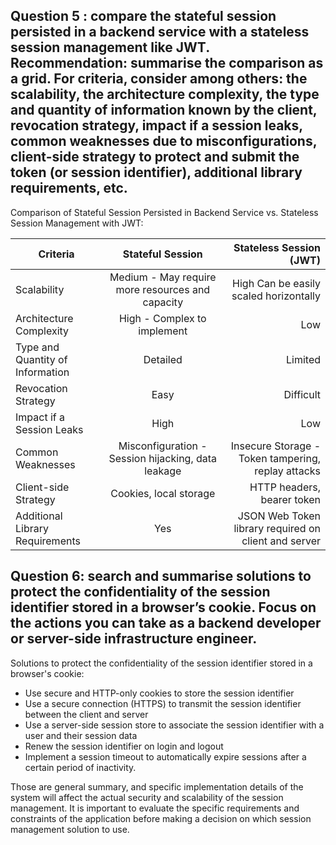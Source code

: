## Question 5 : compare the stateful session persisted in a backend service with a stateless session management like JWT. Recommendation: summarise the comparison as a grid. For criteria, consider among others: the scalability, the architecture complexity, the type and quantity of information known by the client, revocation strategy, impact if a session leaks, common weaknesses due to misconfigurations, client-side strategy to protect and submit the token (or session identifier), additional library requirements, etc.

Comparison of Stateful Session Persisted in Backend Service vs. Stateless Session Management with JWT:

| Criteria                         |                  Stateful Session                  |                              Stateless Session (JWT) |
| -------------------------------- | :------------------------------------------------: | ---------------------------------------------------: |
| Scalability                      |  Medium - May require more resources and capacity  |               High Can be easily scaled horizontally |
| Architecture Complexity          |            High - Complex to implement             |                                                  Low |
| Type and Quantity of Information |                      Detailed                      |                                              Limited |
| Revocation Strategy              |                        Easy                        |                                            Difficult |
| Impact if a Session Leaks        |                        High                        |                                                  Low |
| Common Weaknesses                | Misconfiguration - Session hijacking, data leakage |   Insecure Storage - Token tampering, replay attacks |
| Client-side Strategy             |               Cookies, local storage               |                           HTTP headers, bearer token |
| Additional Library Requirements  |                        Yes                         | JSON Web Token library required on client and server |

## Question 6: search and summarise solutions to protect the confidentiality of the session identifier stored in a browser’s cookie. Focus on the actions you can take as a backend developer or server-side infrastructure engineer.

Solutions to protect the confidentiality of the session identifier stored in a browser's cookie:

-   Use secure and HTTP-only cookies to store the session identifier
-   Use a secure connection (HTTPS) to transmit the session identifier between the client and server
-   Use a server-side session store to associate the session identifier with a user and their session data
-   Renew the session identifier on login and logout
-   Implement a session timeout to automatically expire sessions after a certain period of inactivity.

Those are general summary, and specific implementation details of the system will affect the actual security and scalability of the session management. It is important to evaluate the specific requirements and constraints of the application before making a decision on which session management solution to use.
